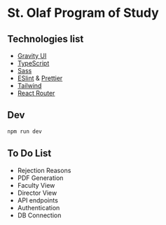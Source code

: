 # St. Olaf Program of Study

## Technologies list

- [Gravity UI](https://gravity-ui.com/)
- [TypeScript](https://www.typescriptlang.org/)
- [Sass](https://sass-lang.com/)
- [ESlint](https://eslint.org/) & [Prettier](https://prettier.io/)
- [Tailwind](https://tailwindcss.com/)
- [React Router](https://reactrouter.com/en/main)

## Dev

```sh
npm run dev
```

## To Do List

- Rejection Reasons
- PDF Generation
- Faculty View
- Director View
- API endpoints
- Authentication
- DB Connection
